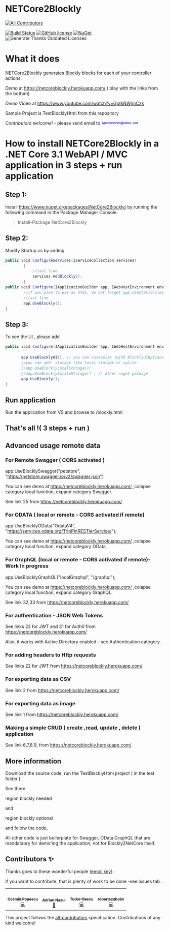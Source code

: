 # NETCore2Blockly

<!-- ALL-CONTRIBUTORS-BADGE:START - Do not remove or modify this section -->
[![All Contributors](https://img.shields.io/badge/all_contributors-4-orange.svg?style=flat-square)](#contributors-)
<!-- ALL-CONTRIBUTORS-BADGE:END -->
[![Build Status](https://dev.azure.com/ignatandrei0674/NETCoreBlockly/_apis/build/status/ignatandrei.NETCoreBlockly?branchName=master)](https://dev.azure.com/ignatandrei0674/NETCoreBlockly/_build?definitionId=9)
[![GitHub license](https://img.shields.io/badge/license-MIT-blue.svg)](https://github.com/ignatandrei/NetCore2Blockly/blob/master/LICENSE)
[![NuGet](https://img.shields.io/nuget/v/NetCore2Blockly.svg)](https://www.nuget.org/packages/NetCore2Blockly)
![Generate Thanks Outdated Licenses](https://github.com/ignatandrei/NETCoreBlockly/workflows/.NET%20Core/badge.svg)

# What it does
NETCore2Blockly generates [Blockly](https://developers.google.com/blockly) blocks for each of your controller actions. 

*Demo* at https://netcoreblockly.herokuapp.com/ ( play with the links from the bottom)

*Demo* Video at https://www.youtube.com/watch?v=GptkNWjmCzk

Sample Project is TestBlocklyHtml from this repository

*Contributors welcome!* - please send email to <img src='email.png' height='10px' title = "please write email from image" alt='email'></img>

# How to install NETCore2Blockly in a .NET Core 3.1  WebAPI / MVC application in 3 steps + run application

## Step 1:
Install https://www.nuget.org/packages/NetCore2Blockly/ by running the following command in the Package Manager Console:
> Install-Package NetCore2Blockly

## Step 2:
Modify Startup.cs by adding
```csharp
public void ConfigureServices(IServiceCollection services)
        {
            //last line
            services.AddBlockly();
        }
public void Configure(IApplicationBuilder app, IWebHostEnvironment env){
        //if you plan to use as html, do not forget app.UseStaticFiles
        //last line
        app.UseBlockly(); 
}
```

## Step 3:

To see the UI , please add
```csharp
public void Configure(IApplicationBuilder app, IWebHostEnvironment env){
       
       app.UseBlocklyUI(); // you can customize (with BlocklyUIOptions argument )header name, start blocks, others... 
       //you can add  storage like local storage or sqlite 
       //app.UseBlocklyLocalStorage();
       //app.UseBlocklySqliteStorage() ; // other nuget package
       app.UseBlockly();
}
```


## Run application

Run the application from VS and browse to  /blockly.html

## That's all !( 3 steps + run )


## Advanced usage remote data


### For Remote Swagger ( CORS activated )

app.UseBlocklySwagger("petstore", "https://petstore.swagger.io/v2/swagger.json")

You can see demo at https://netcoreblockly.herokuapp.com/ ,colapse category local function, expand category Swagger.

See link 25 from https://netcoreblockly.herokuapp.com/ 


### For ODATA ( local or remote - CORS activated if remote)

app.UseBlocklyOData("OdataV4", "https://services.odata.org/TripPinRESTierService/");

You can see demo at https://netcoreblockly.herokuapp.com/ ,colapse category local function, expand category OData.


### For GraphQL (local or remote - CORS activated if remote)- Work In progress

app.UseBlocklyGraphQL("localGraphql", "/graphql");

You can see demo at https://netcoreblockly.herokuapp.com/ ,colapse category local function, expand category GraphQL.

See link 32,33 from https://netcoreblockly.herokuapp.com/ 

### For authentication  - JSON Web Tokens
 
See links 22 for JWT and 31 for Auth0  from https://netcoreblockly.herokuapp.com/ 

Also, it works with Active Directory enabled - see Authentication category.

### For adding headers to Http requests
 
See links 22 for JWT from https://netcoreblockly.herokuapp.com/ 

### For exporting data as CSV

See link 2  from https://netcoreblockly.herokuapp.com/ 

### For exporting data as image

See link 1  from https://netcoreblockly.herokuapp.com/ 

### Making a simple CRUD ( create ,read, update , delete ) application

See link 6,7,8,9,   from https://netcoreblockly.herokuapp.com/ 

## More information

Download the source code, run the TestBlocklyHtml project ( in the test folder ).

See there 

 region blockly needed

and

 region blockly optional 


and follow the code.

All other code is just boilerplate for Swagger, OData,GraphQL that are mandataory for demo'ing the application, not for Blockly2NetCore itself.


## Contributors ✨

Thanks goes to these wonderful people ([emoji key](https://allcontributors.org/docs/en/emoji-key)):

If you want to contribute, that is plenty of work to be done -see issues tab .

<!-- ALL-CONTRIBUTORS-LIST:START - Do not remove or modify this section -->
<!-- prettier-ignore-start -->
<!-- markdownlint-disable -->
<table>
  <tr>
    <td align="center"><a href="http://www.chestiiautomate.ro/"><img src="https://avatars1.githubusercontent.com/u/4983185?v=4" width="100px;" alt=""/><br /><sub><b>Cosmin Popescu</b></sub></a><br /><a href="https://github.com/ignatandrei/NETCoreBlockly/commits?author=cosminpopescu14" title="Code">💻</a></td>
    <td align="center"><a href="https://github.com/adriannasui"><img src="https://avatars3.githubusercontent.com/u/8627433?v=4" width="100px;" alt=""/><br /><sub><b>Adrian Nasui</b></sub></a><br /><a href="https://github.com/ignatandrei/NETCoreBlockly/commits?author=adriannasui" title="Documentation">📖</a></td>
    <td align="center"><a href="https://github.com/tudorgbiliescu"><img src="https://avatars3.githubusercontent.com/u/8693567?v=4" width="100px;" alt=""/><br /><sub><b>Tudor Iliescu</b></sub></a><br /><a href="https://github.com/ignatandrei/NETCoreBlockly/commits?author=tudorgbiliescu" title="Code">💻</a></td>
    <td align="center"><a href="https://github.com/robertszabobv"><img src="https://avatars0.githubusercontent.com/u/9404144?v=4" width="100px;" alt=""/><br /><sub><b>robertszabobv</b></sub></a><br /><a href="https://github.com/ignatandrei/NETCoreBlockly/commits?author=robertszabobv" title="Code">💻</a></td>
  </tr>
</table>

<!-- markdownlint-enable -->
<!-- prettier-ignore-end -->
<!-- ALL-CONTRIBUTORS-LIST:END -->

This project follows the [all-contributors](https://github.com/all-contributors/all-contributors) specification. Contributions of any kind welcome!


